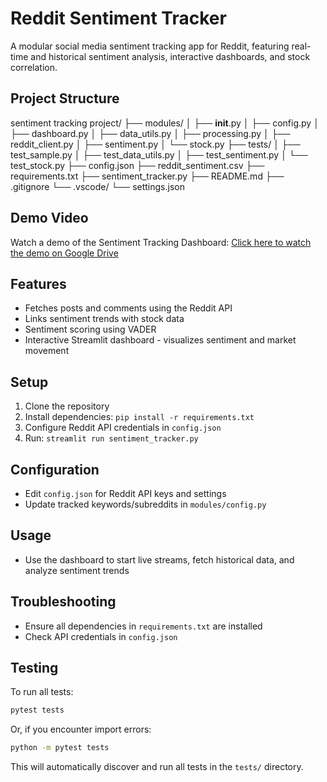 
# Reddit Sentiment Tracker
A modular social media sentiment tracking app for Reddit, featuring real-time and historical sentiment analysis, interactive dashboards, and stock correlation.

## Project Structure
sentiment tracking project/
├── modules/
│   ├── __init__.py
│   ├── config.py
│   ├── dashboard.py
│   ├── data_utils.py
│   ├── processing.py
│   ├── reddit_client.py
│   ├── sentiment.py
│   └── stock.py
├── tests/
│   ├── test_sample.py
│   ├── test_data_utils.py
│   ├── test_sentiment.py
│   └── test_stock.py
├── config.json
├── reddit_sentiment.csv
├── requirements.txt
├── sentiment_tracker.py
├── README.md
├── .gitignore
└── .vscode/
	└── settings.json

## Demo Video
Watch a demo of the Sentiment Tracking Dashboard:
[Click here to watch the demo on Google Drive](https://drive.google.com/file/d/1bVjBr8trSxjwI4f4FDGCJsPhwwCLzNlh/view?usp=sharing)

## Features
- Fetches posts and comments using the Reddit API
- Links sentiment trends with stock data
- Sentiment scoring using VADER
- Interactive Streamlit dashboard - visualizes sentiment and market movement 

## Setup
1. Clone the repository
2. Install dependencies: `pip install -r requirements.txt`
3. Configure Reddit API credentials in `config.json`
4. Run: `streamlit run sentiment_tracker.py`

## Configuration
- Edit `config.json` for Reddit API keys and settings
- Update tracked keywords/subreddits in `modules/config.py`

## Usage
- Use the dashboard to start live streams, fetch historical data, and analyze sentiment trends

## Troubleshooting
- Ensure all dependencies in `requirements.txt` are installed
- Check API credentials in `config.json`

## Testing
To run all tests:
```bash
pytest tests

```
Or, if you encounter import errors:
```bash
python -m pytest tests

```
This will automatically discover and run all tests in the `tests/` directory.
